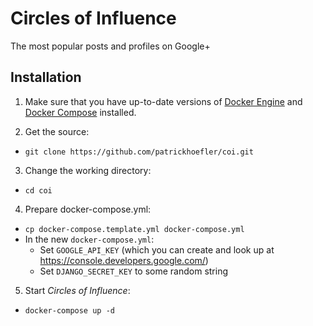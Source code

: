 Circles of Influence
====================

The most popular posts and profiles on Google+

## Installation

1. Make sure that you have up-to-date versions of [Docker Engine](https://docs.docker.com/engine/installation/) and [Docker Compose](https://docs.docker.com/compose/install/) installed.

2. Get the source:
  * `git clone https://github.com/patrickhoefler/coi.git`

3. Change the working directory:
  * `cd coi`

4. Prepare docker-compose.yml:
  * `cp docker-compose.template.yml docker-compose.yml`
  * In the new `docker-compose.yml`:
    * Set `GOOGLE_API_KEY` (which you can create and look up at https://console.developers.google.com/)
    * Set `DJANGO_SECRET_KEY` to some random string

5. Start *Circles of Influence*:
  * `docker-compose up -d`

